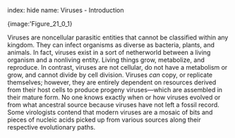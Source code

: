 index: hide
name: Viruses - Introduction


{image:'Figure_21_0_1}
        

Viruses are noncellular parasitic entities that cannot be classified within any kingdom. They can infect organisms as diverse as bacteria, plants, and animals. In fact, viruses exist in a sort of netherworld between a living organism and a nonliving entity. Living things grow, metabolize, and reproduce. In contrast, viruses are not cellular, do not have a metabolism or grow, and cannot divide by cell division. Viruses  *can* copy, or replicate themselves; however, they are entirely dependent on resources derived from their host cells to produce progeny viruses—which are assembled in their mature form. No one knows exactly when or how viruses evolved or from what ancestral source because viruses have not left a fossil record. Some virologists contend that modern viruses are a mosaic of bits and pieces of nucleic acids picked up from various sources along their respective evolutionary paths.
